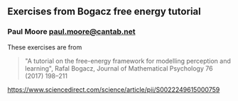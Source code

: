 
## Exercises from Bogacz free energy tutorial
### Paul Moore paul.moore@cantab.net

These exercises are from 

>"A tutorial on the free-energy framework for modelling perception and learning", 
>Rafal Bogacz, Journal of Mathematical Psychology 76 (2017) 198–211

https://www.sciencedirect.com/science/article/pii/S0022249615000759





